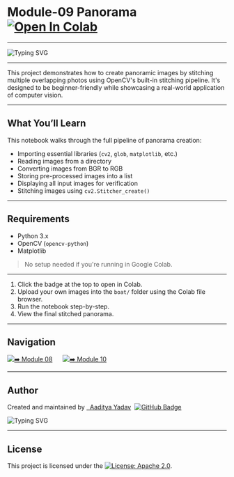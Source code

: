 # Module-09 Panorama  [![Open In Colab](https://colab.research.google.com/assets/colab-badge.svg)](https://colab.research.google.com/drive/1Q_rtiJMq_BA_i2FIVo9BozxNAX7tYCBF?usp=sharing)
---

<p align="left">
  <img src="https://readme-typing-svg.demolab.com?font=Fira+Code&duration=2500&pause=500&color=00FF80&center=false&vCenter=false&width=380&lines=Stitching+Scenes+into+One;OpenCV+Panorama+Pipeline;Vision+That+Aligns+Worlds;No+Tripod%2C+No+Problem;Auto-Stitch+Using+cv2" alt="Typing SVG" />
</p>

---

This project demonstrates how to create panoramic images by stitching multiple overlapping photos using OpenCV's built-in stitching pipeline. It's designed to be beginner-friendly while showcasing a real-world application of computer vision.



---

##  What You’ll Learn

This notebook walks through the full pipeline of panorama creation:

-  Importing essential libraries (`cv2`, `glob`, `matplotlib`, etc.)
-  Reading images from a directory
-  Converting images from BGR to RGB
-  Storing pre-processed images into a list
-  Displaying all input images for verification
-  Stitching images using `cv2.Stitcher_create()`

---



##  Requirements

- Python 3.x
- OpenCV (`opencv-python`)
- Matplotlib

> No setup needed if you're running in Google Colab.

---

1. Click the badge at the top to open in Colab.
2. Upload your own images into the `boat/` folder using the Colab file browser.
3. Run the notebook step-by-step.
4. View the final stitched panorama.

---
##  Navigation

[![➡️ Module 08](https://img.shields.io/badge/Module-08-000000?style=for-the-badge&logo=github&logoColor=00FF80)](https://github.com/aypy01/opencv/tree/main/08)
&nbsp;&nbsp;&nbsp;&nbsp;
[![➡️ Module 10](https://img.shields.io/badge/Module-10-000000?style=for-the-badge&logo=github&logoColor=00FF80)](https://github.com/aypy01/opencv/tree/main/10)

---

## Author
 <p align="left">
  Created and maintained by 
  <a href="https://github.com/aypy01" target="_blank">&nbsp Aaditya Yadav</a>&nbsp 
  <a href="https://github.com/aypy01" target="_blank">
    <img src="https://img.shields.io/badge/aypy01-000000?style=flat-square&logo=github&logoColor=00FF80" alt="GitHub Badge"/>
  </a>
</p>

</p>
<p align="left">
  <img src="https://readme-typing-svg.demolab.com?font=Fira+Code&duration=3000&pause=500&color=00FF80&center=false&vCenter=false&width=440&lines=Break+Things+First%2C+Understand+Later;Built+to+Debug%2C+Not+Repeat;Learning+What+Actually+Sticks;Code.+Observe.+Refine." alt="Typing SVG" />
</p>

---

##  License

This project is licensed under the [![License: Apache 2.0](https://img.shields.io/badge/License-Apache%202.0-blue.svg)](https://opensource.org/licenses/Apache-2.0).


